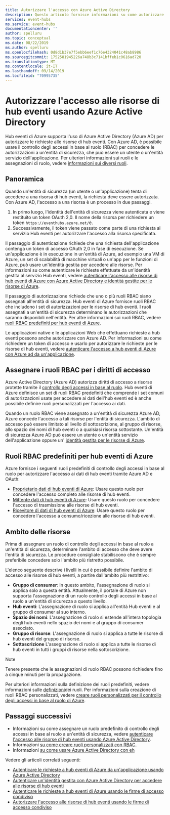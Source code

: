 ```yaml
---
title: Autorizzare l'accesso con Azure Active Directory
description: Questo articolo fornisce informazioni su come autorizzare l'accesso alle risorse di hub eventi usando Azure Active Directory.
services: event-hubs
ms.service: event-hubs
documentationcenter: ''
author: spelluru
ms.topic: conceptual
ms.date: 08/22/2019
ms.author: spelluru
ms.openlocfilehash: 0d8d1b37e7f5ebb6eef1c76e4324041c48ab8986
ms.sourcegitcommit: 1752581945226a748b3c7141bffeb1c0616ad720
ms.translationtype: MT
ms.contentlocale: it-IT
ms.lasthandoff: 09/14/2019
ms.locfileid: "70995735"
---
```

# <a name="authorize-access-to-event-hubs-resources-using-azure-active-directory"></a>Autorizzare l'accesso alle risorse di hub eventi usando Azure Active Directory
Hub eventi di Azure supporta l'uso di Azure Active Directory (Azure AD) per autorizzare le richieste alle risorse di hub eventi. Con Azure AD, è possibile usare il controllo degli accessi in base al ruolo (RBAC) per concedere le autorizzazioni a un'entità di sicurezza, che può essere un utente o un'entità servizio dell'applicazione. Per ulteriori informazioni sui ruoli e le assegnazioni di ruolo, vedere [informazioni sui diversi ruoli](../role-based-access-control/overview.md).

## <a name="overview"></a>Panoramica
Quando un'entità di sicurezza (un utente o un'applicazione) tenta di accedere a una risorsa di hub eventi, la richiesta deve essere autorizzata. Con Azure AD, l'accesso a una risorsa è un processo in due passaggi. 

 1. In primo luogo, l'identità dell'entità di sicurezza viene autenticata e viene restituito un token OAuth 2,0. Il nome della risorsa per richiedere un token `https://eventhubs.azure.net/`è.
 1. Successivamente, il token viene passato come parte di una richiesta al servizio Hub eventi per autorizzare l'accesso alla risorsa specificata.

Il passaggio di autenticazione richiede che una richiesta dell'applicazione contenga un token di accesso OAuth 2,0 in fase di esecuzione. Se un'applicazione è in esecuzione in un'entità di Azure, ad esempio una VM di Azure, un set di scalabilità di macchine virtuali o un'app per le funzioni di Azure, può usare un'identità gestita per accedere alle risorse. Per informazioni su come autenticare le richieste effettuate da un'identità gestita al servizio Hub eventi, vedere [autenticare l'accesso alle risorse di hub eventi di Azure con Azure Active Directory e identità gestite per le risorse di Azure](authenticate-managed-identity.md). 

Il passaggio di autorizzazione richiede che uno o più ruoli RBAC siano assegnati all'entità di sicurezza. Hub eventi di Azure fornisce ruoli RBAC che includono i set di autorizzazioni per le risorse di hub eventi. I ruoli assegnati a un'entità di sicurezza determinano le autorizzazioni che saranno disponibili nell'entità. Per altre informazioni sui ruoli RBAC, vedere [ruoli RBAC predefiniti per hub eventi di Azure](#built-in-rbac-roles-for-azure-event-hubs). 

Le applicazioni native e le applicazioni Web che effettuano richieste a hub eventi possono anche autorizzare con Azure AD. Per informazioni su come richiedere un token di accesso e usarlo per autorizzare le richieste per le risorse di hub eventi, vedere [autenticare l'accesso a hub eventi di Azure con Azure ad da un'applicazione](authenticate-application.md). 

## <a name="assign-rbac-roles-for-access-rights"></a>Assegnare i ruoli RBAC per i diritti di accesso
Azure Active Directory (Azure AD) autorizza diritti di accesso a risorse protette tramite il [controllo degli accessi in base al ruolo](../role-based-access-control/overview.md). Hub eventi di Azure definisce un set di ruoli RBAC predefiniti che comprende i set comuni di autorizzazioni usate per accedere ai dati dell'hub eventi ed è anche possibile definire ruoli personalizzati per l'accesso ai dati.

Quando un ruolo RBAC viene assegnato a un'entità di sicurezza Azure AD, Azure concede l'accesso a tali risorse per l'entità di sicurezza. L'ambito di accesso può essere limitato al livello di sottoscrizione, al gruppo di risorse, allo spazio dei nomi di hub eventi o a qualsiasi risorsa sottostante. Un'entità di sicurezza Azure AD può essere un utente o un'entità servizio dell'applicazione oppure un' [identità gestita per le risorse di Azure](../active-directory/managed-identities-azure-resources/overview.md).

## <a name="built-in-rbac-roles-for-azure-event-hubs"></a>Ruoli RBAC predefiniti per hub eventi di Azure
Azure fornisce i seguenti ruoli predefiniti di controllo degli accessi in base al ruolo per autorizzare l'accesso ai dati di hub eventi tramite Azure AD e OAuth:

- [Proprietario dati di hub eventi di Azure](../role-based-access-control/built-in-roles.md#azure-event-hubs-data-owner): Usare questo ruolo per concedere l'accesso completo alle risorse di hub eventi.
- [Mittente dati di hub eventi di Azure](../role-based-access-control/built-in-roles.md#azure-event-hubs-data-receiver): Usare questo ruolo per concedere l'accesso di trasmissione alle risorse di hub eventi.
- [Ricevitore di dati di hub eventi di Azure](../role-based-access-control/built-in-roles.md#azure-event-hubs-data-sender): Usare questo ruolo per concedere l'accesso a consumo/ricezione alle risorse di hub eventi.

## <a name="resource-scope"></a>Ambito delle risorse 
Prima di assegnare un ruolo di controllo degli accessi in base al ruolo a un'entità di sicurezza, determinare l'ambito di accesso che deve avere l'entità di sicurezza. Le procedure consigliate stabiliscono che è sempre preferibile concedere solo l'ambito più ristretto possibile.

L'elenco seguente descrive i livelli in cui è possibile definire l'ambito di accesso alle risorse di hub eventi, a partire dall'ambito più restrittivo:

- **Gruppo di consumer**: In questo ambito, l'assegnazione di ruolo si applica solo a questa entità. Attualmente, il portale di Azure non supporta l'assegnazione di un ruolo controllo degli accessi in base al ruolo a un'entità di sicurezza a questo livello. 
- **Hub eventi**: L'assegnazione di ruolo si applica all'entità Hub eventi e al gruppo di consumer al suo interno.
- **Spazio dei nomi**: L'assegnazione di ruolo si estende all'intera topologia degli hub eventi nello spazio dei nomi e al gruppo di consumer associato.
- **Gruppo di risorse**: L'assegnazione di ruolo si applica a tutte le risorse di hub eventi del gruppo di risorse.
- **Sottoscrizione** L'assegnazione di ruolo si applica a tutte le risorse di hub eventi in tutti i gruppi di risorse nella sottoscrizione.

> [!NOTE]
> Tenere presente che le assegnazioni di ruolo RBAC possono richiedere fino a cinque minuti per la propagazione. 

Per ulteriori informazioni sulla definizione dei ruoli predefiniti, vedere informazioni sulle [definizioni](../role-based-access-control/role-definitions.md#management-and-data-operations)dei ruoli. Per informazioni sulla creazione di ruoli RBAC personalizzati, vedere [creare ruoli personalizzati per il controllo degli accessi in base al ruolo di Azure](../role-based-access-control/custom-roles.md).

## <a name="next-steps"></a>Passaggi successivi
- Informazioni su come assegnare un ruolo predefinito di controllo degli accessi in base al ruolo a un'entità di sicurezza, vedere [autenticare l'accesso alle risorse di hub eventi usando Azure Active Directory](authenticate-application.md).
- Informazioni [su come creare ruoli personalizzati con RBAC](https://github.com/Azure/azure-event-hubs/tree/master/samples/DotNet/Microsoft.Azure.EventHubs/Rbac/CustomRole).
- Informazioni [su come usare Azure Active Directory con eh](https://github.com/Azure/azure-event-hubs/tree/master/samples/DotNet/Microsoft.Azure.EventHubs/Rbac/AzureEventHubsSDK)

Vedere gli articoli correlati seguenti:

- [Autenticare le richieste a hub eventi di Azure da un'applicazione usando Azure Active Directory](authenticate-application.md)
- [Autenticare un'identità gestita con Azure Active Directory per accedere alle risorse di hub eventi](authenticate-managed-identity.md)
- [Autenticare le richieste a hub eventi di Azure usando le firme di accesso condiviso](authenticate-shared-access-signature.md)
- [Autorizzare l'accesso alle risorse di hub eventi usando le firme di accesso condiviso](authorize-access-shared-access-signature.md)
